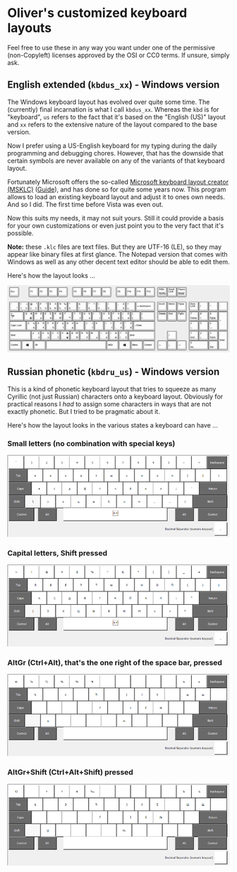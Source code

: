 ﻿# Oliver's customized keyboard layouts

Feel free to use these in any way you want under one of the permissive (non-Copyleft) licenses approved by the OSI or CC0 terms. If unsure, simply ask.

## English extended (`kbdus_xx`) - Windows version

The Windows keyboard layout has evolved over quite some time. The (currently) final incarnation is what I call `kbdus_xx`. Whereas the `kbd` is for "keyboard", `us` refers to the fact that it's based on the "English (US)" layout and `xx` refers to the extensive
nature of the layout compared to the base version.

Now I prefer using a US-English keyboard for my typing during the daily programming and debugging chores. However, that has the downside that certain symbols are never available on any of the variants of that keyboard layout.

Fortunately Microsoft offers the so-called [Microsoft keyboard layout creator (MSKLC)](https://www.microsoft.com/en-us/download/details.aspx?id=102134) ([Guide](https://msklc-guide.github.io)), and has done so for quite some years now. This program allows to load an existing keyboard layout and adjust it to ones own needs. And so I did. The first time before Vista was even out.

Now this suits my needs, it may not suit yours. Still it could provide a basis for your own customizations or even just point you to the very fact that it's possible.

**Note:** these `.klc` files are text files. But they are UTF-16 (LE), so they may appear like binary files at first glance. The Notepad version that comes with Windows as well as any other decent text editor should be able to edit them.

Here's how the layout looks ...

![Full layout](images/kbdus_xx/keyboard-layout.png)

## Russian phonetic (`kbdru_us`) - Windows version

This is a kind of phonetic keyboard layout that tries to squeeze as many Cyrillic (not just Russian) characters onto a keyboard layout. Obviously for practical reasons I *had* to assign some characters in ways that are not exactly phonetic. But I tried to be pragmatic about it.

Here's how the layout looks in the various states a keyboard can have ...

### Small letters (no combination with special keys)

![Small letters (no combination with special keys)](images/kbdru_us/01_no_modifiers.png)

### Capital letters, Shift pressed

![Capital letters, Shift pressed](images/kbdru_us/02_plus_shift.png)

### AltGr (Ctrl+Alt), that's the one right of the space bar, pressed

![AltGr (Ctrl+Alt), that's the one right of the space bar, pressed](images/kbdru_us/03_plus_altgr.png)

### AltGr+Shift (Ctrl+Alt+Shift) pressed

![AltGr+Shift (Ctrl+Alt+Shift) pressed](images/kbdru_us/04_plus_shift_altgr.png)
